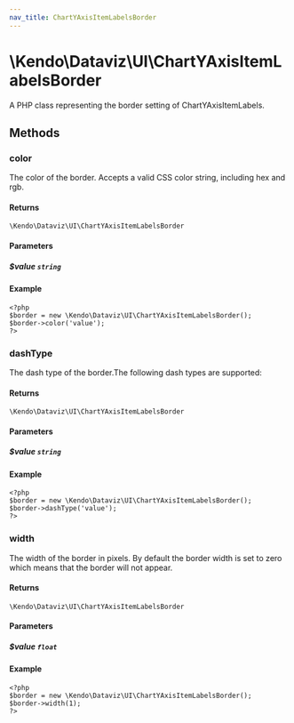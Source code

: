 ```yaml
---
nav_title: ChartYAxisItemLabelsBorder
---
```


# \Kendo\Dataviz\UI\ChartYAxisItemLabelsBorder

A PHP class representing the border setting of ChartYAxisItemLabels.


## Methods

### color
The color of the border. Accepts a valid CSS color string, including hex and rgb.

#### Returns
`\Kendo\Dataviz\UI\ChartYAxisItemLabelsBorder`

#### Parameters

##### $value `string`



#### Example 
    <?php
    $border = new \Kendo\Dataviz\UI\ChartYAxisItemLabelsBorder();
    $border->color('value');
    ?>

### dashType
The dash type of the border.The following dash types are supported:

#### Returns
`\Kendo\Dataviz\UI\ChartYAxisItemLabelsBorder`

#### Parameters

##### $value `string`



#### Example 
    <?php
    $border = new \Kendo\Dataviz\UI\ChartYAxisItemLabelsBorder();
    $border->dashType('value');
    ?>

### width
The width of the border in pixels. By default the border width is set to zero which means that the border will not appear.

#### Returns
`\Kendo\Dataviz\UI\ChartYAxisItemLabelsBorder`

#### Parameters

##### $value `float`



#### Example 
    <?php
    $border = new \Kendo\Dataviz\UI\ChartYAxisItemLabelsBorder();
    $border->width(1);
    ?>

